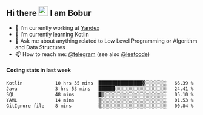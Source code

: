 ## Hi there <img src="https://media.giphy.com/media/hvRJCLFzcasrR4ia7z/giphy.gif" width="25px" height="25px"> I am Bobur

- 💼 I’m currently working at [Yandex](https://yandex.ru/)
- 🌱 I’m currently learning Kotlin
- 💬 Ask me about anything related to Low Level Programming or Algorithm and Data Structures
- 📫 How to reach me: [@telegram](https://t.me/octoant) (see also [@leetcode](https://leetcode.com/octoant/))    

#### Coding stats in last week

<!--START_SECTION:waka-->

```txt
Kotlin            10 hrs 35 mins  ████████████████▓░░░░░░░░   66.39 %
Java              3 hrs 53 mins   ██████░░░░░░░░░░░░░░░░░░░   24.41 %
SQL               48 mins         █▒░░░░░░░░░░░░░░░░░░░░░░░   05.10 %
YAML              14 mins         ▒░░░░░░░░░░░░░░░░░░░░░░░░   01.53 %
GitIgnore file    8 mins          ▒░░░░░░░░░░░░░░░░░░░░░░░░   00.84 %
```

<!--END_SECTION:waka-->
